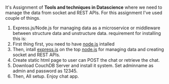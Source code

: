 It's Assignment of **Tools and techniques in Datascience** where we need to manage the data from socket and REST APIs. 
For this assignment I've used couple of things.
1. Express.js/Node.js for managing data as a microservice or middleware between structure data and unstructure data.
requirement for installing this is:
  1. First thing first, you need to have [node.js](https://nodejs.org/en/) intalled
  2. Then, intall [express.js](https://expressjs.com/) on the top [node.js](https://nodejs.org/en/) for managing data and creating socket and REST APIs.
  2. Create static html page to user can POST the chat or retrieve the chat. 
  3. Download CouchDB Server and install it system. Set adminname as admin and password as 12345.
  4. Then, All setup. Enjoy chat app.



